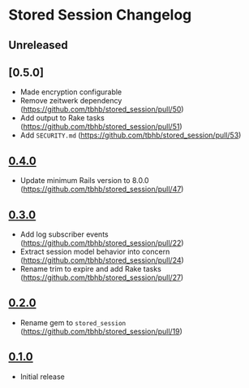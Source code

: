 # Stored Session Changelog

## Unreleased

## [0.5.0]

- Made encryption configurable
- Remove zeitwerk dependency (<https://github.com/tbhb/stored_session/pull/50>)
- Add output to Rake tasks (<https://github.com/tbhb/stored_session/pull/51>)
- Add `SECURITY.md` (<https://github.com/tbhb/stored_session/pull/53>)

## [0.4.0](https://github.com/tbhb/stored_session/releases/tag/v0.4.0)

- Update minimum Rails version to 8.0.0 (<https://github.com/tbhb/stored_session/pull/47>)

## [0.3.0](https://github.com/tbhb/stored_session/releases/tag/v0.3.0)

- Add log subscriber events (<https://github.com/tbhb/stored_session/pull/22>)
- Extract session model behavior into concern (<https://github.com/tbhb/stored_session/pull/24>)
- Rename trim to expire and add Rake tasks (<https://github.com/tbhb/stored_session/pull/27>)

## [0.2.0](https://github.com/tbhb/stored_session/releases/tag/v0.2.0)

- Rename gem to `stored_session` (<https://github.com/tbhb/stored_session/pull/19>)

## [0.1.0](https://github.com/tbhb/stored_session/releases/tag/v0.1.0)

- Initial release
